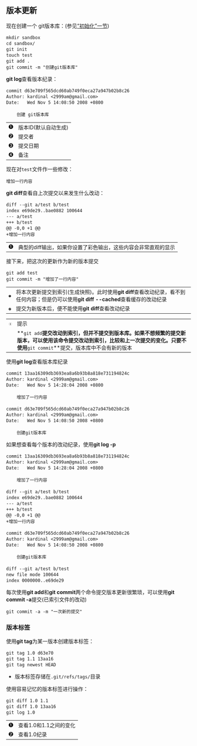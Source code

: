 ## 版本更新

现在创建一个 git版本库：(参见[“初始化”一节](ch28s04.md "初始化"))

```shell
mkdir sandbox
cd sandbox/ 
git init
touch test
git add .
git commit -m "创建git版本库"  
```

**git log**查看版本纪录：

```shell
commit d63e709f565dcd60ab749f0eca27a947b02b8c26
Author: kardinal <2999am@gmail.com>
Date:   Wed Nov 5 14:08:50 2008 +0800

    创建 git版本库  
```

|                                           |                      |
|:------------------------------------------|:---------------------|
| [![1](images/callouts/1.png)](#git-use-1) | 版本ID(默认自动生成) |
| [![2](images/callouts/2.png)](#git-use-2) | 提交者               |
| [![3](images/callouts/3.png)](#git-use-3) | 提交日期             |
| [![4](images/callouts/4.png)](#git-use-4) | 备注                 |

现在对`test`文件作一些修改：

```shell
增加一行内容  
```

**git diff**查看自上次提交以来发生什么改动：

```shell
diff --git a/test b/test
index e69de29..bae0882 100644
--- a/test
+++ b/test
@@ -0,0 +1 @@
+增加一行内容  
```

|                                           |                                                                |
|:------------------------------------------|:---------------------------------------------------------------|
| [![1](images/callouts/1.png)](#git-use-5) | 典型的diff输出，如果你设置了彩色输出，这些内容会非常直观的显示 |

接下来，把这次的更新作为新的版本提交

```shell
git add test
git commit -m "增加了一行内容"  
```

|                                           |                                                                                                                                         |
|:------------------------------------------|:-------------------------------------------------------------------|
| [![1](images/callouts/1.png)](#git-use-6) | 将本次更新提交到索引(生成快照)。此时使用**git diff**查看改动纪录，看不到任何内容；但是仍可以使用**git diff --cached**查看缓存的改动纪录 |
| [![2](images/callouts/2.png)](#git-use-7) | 提交为新版本后，便不能使用**git diff**查看改动纪录                                                                                      |

|                             |                                                                                                                                                                                         |
|:---------------------------:|:----------------------------------------------|
| ![\[提示\]](images/tip.png) | 提示                                                                                                                                                                                    |
|                             | **`git add`**提交改动到索引，但并不提交到版本库。如果不想频繁的提交新版本，可以使用该命令提交改动到索引，比较和上一次提交的变化。只要不使用**`git commit`**提交，版本库中不会有新的版本 |

使用**git log**查看版本库纪录

```shell
commit 13aa16309db3693ea8a6b93b8a818e731194824c
Author: kardinal <2999am@gmail.com>
Date:   Wed Nov 5 14:28:04 2008 +0800

    增加了一行内容

commit d63e709f565dcd60ab749f0eca27a947b02b8c26
Author: kardinal <2999am@gmail.com>
Date:   Wed Nov 5 14:08:50 2008 +0800

    创建git版本库  
```

如果想查看每个版本的改动纪录，使用**git log -p**

```shell
commit 13aa16309db3693ea8a6b93b8a818e731194824c
Author: kardinal <2999am@gmail.com>
Date:   Wed Nov 5 14:28:04 2008 +0800

    增加了一行内容

diff --git a/test b/test
index e69de29..bae0882 100644
--- a/test
+++ b/test
@@ -0,0 +1 @@
+增加一行内容

commit d63e709f565dcd60ab749f0eca27a947b02b8c26
Author: kardinal <2999am@gmail.com>
Date:   Wed Nov 5 14:08:50 2008 +0800

    创建git版本库

diff --git a/test b/test
new file mode 100644
index 0000000..e69de29  
```

每次使用**git add**和**git
commit**两个命令提交版本更新很繁琐，可以使用**git commit
-a**提交(已索引文件的改动)

```shell
git commit -a -m "一次新的提交"  
```

### 版本标签

使用**git tag**为某一版本创建版本标签：

```shell
git tag 1.0 d63e70
git tag 1.1 13aa16 
git tag newest HEAD    
```

- 版本标签存储在`.git/refs/tags/`目录

使用容易记忆的版本标签进行操作：

```shell
git diff 1.0 1.1 
git diff 1.0 13aa16 
git log 1.0    
```

|                                            |                        |
|:-------------------------------------------|:-----------------------|
| [![1](images/callouts/1.png)](#git-use-21) | 查看1.0和1.1之间的变化 |
| [![2](images/callouts/2.png)](#git-use-22) | 查看1.0纪录            |
